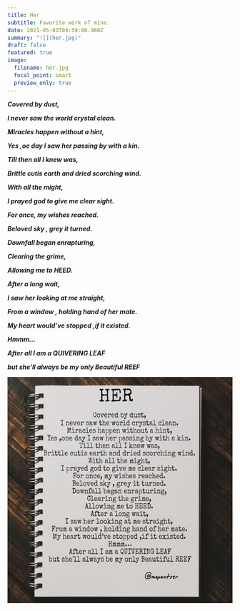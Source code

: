 ```yaml
---
title: Her
subtitle: Favorite work of mine.
date: 2021-05-03T04:59:00.960Z
summary: "![](her.jpg)"
draft: false
featured: true
image:
  filename: her.jpg
  focal_point: smart
  preview_only: true
---
```

***<!--StartFragment-->***

***Covered by dust,*** 

***I never saw the world crystal clean.*** 

***Miracles happen without a hint,*** 

***Yes ,oe day I saw her passing by with a kin.*** 

***Till then all I knew was,*** 

***Brittle cutis earth and dried scorching wind.*** 

***With all the might,*** 

***I prayed god to give me clear sight.*** 

***For once, my wishes reached.*** 

***Beloved sky , grey it turned.*** 

***Downfall began enrapturing,*** 

***Clearing the grime,*** 

***Allowing me to HEED.*** 

***After a long wait,*** 

***I saw her looking at me straight,*** 

***From a window , holding hand of her mate.*** 

***My heart would’ve stopped ,if it existed.*** 

***Hmmm…*** 

***After all I am a QUIVERING LEAF*** 

***but she'll always be my only Beautiful REEF***

***<!--EndFragment-->***

![](her.jpg)